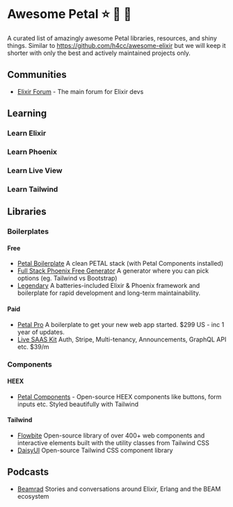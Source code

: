 # Awesome Petal ⭐ 🌸 🚀

A curated list of amazingly awesome Petal libraries, resources, and shiny things. Similar to https://github.com/h4cc/awesome-elixir but we will keep it shorter with only the best and actively maintained projects only.

## Communities

- [Elixir Forum](https://elixirforum.com) - The main forum for Elixir devs

## Learning

### Learn Elixir

### Learn Phoenix

### Learn Live View

### Learn Tailwind

## Libraries

### Boilerplates

#### Free
- [Petal Boilerplate](https://github.com/petalframework/petal_boilerplate) A clean PETAL stack (with Petal Components installed)
- [Full Stack Phoenix Free Generator](https://fullstackphoenix.com/boilerplates) A generator where you can pick options (eg. Tailwind vs Bootstrap)
- [Legendary](https://gitlab.com/mythic-insight/legendary) A batteries-included Elixir & Phoenix framework and boilerplate for rapid development and long-term maintainability.

#### Paid
- [Petal Pro](https://petal.build) A boilerplate to get your new web app started. $299 US - inc 1 year of updates.
- [Live SAAS Kit](https://livesaaskit.com/) Auth, Stripe, Multi-tenancy, Announcements, GraphQL API etc. $39/m

### Components

#### HEEX

- [Petal Components](https://petal.build/components) - Open-source HEEX components like buttons, form inputs etc. Styled beautifully with Tailwind

#### Tailwind

- [Flowbite](https://flowbite.com/) Open-source library of over 400+ web components and interactive elements built with the utility classes from Tailwind CSS
- [DaisyUI](https://daisyui.com/) Open-source Tailwind CSS component library

## Podcasts

- [Beamrad](https://www.beamrad.io/) Stories and conversations around Elixir, Erlang and the BEAM ecosystem
